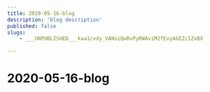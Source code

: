 ```yaml
---
title: 2020-05-16-blog
description: 'blog description'
published: false
slugs:
    - ___UNPUBLISHED___kaa1cvdy_VANsiQwRvPyRWAviM2fEvyAbEZc1ZxBX

---
```

# 2020-05-16-blog
